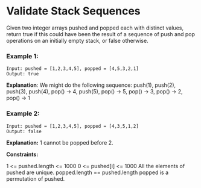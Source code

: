 # Validate Stack Sequences

Given two integer arrays pushed and popped each with distinct values, return true if this could have been the result of a sequence of push and pop operations on an initially empty stack, or false otherwise.

 

### Example 1:
```
Input: pushed = [1,2,3,4,5], popped = [4,5,3,2,1]
Output: true
```
**Explanation**: We might do the following sequence:
push(1), push(2), push(3), push(4),
pop() -> 4,
push(5),
pop() -> 5, pop() -> 3, pop() -> 2, pop() -> 1
### Example 2:
```
Input: pushed = [1,2,3,4,5], popped = [4,3,5,1,2]
Output: false
```
**Explanation:** 1 cannot be popped before 2.
 

**Constraints:**

1 <= pushed.length <= 1000
0 <= pushed[i] <= 1000
All the elements of pushed are unique.
popped.length == pushed.length
popped is a permutation of pushed.
